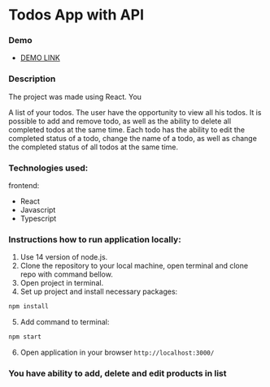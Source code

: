 # Todos App with API

### Demo

- [DEMO LINK](https://shyptia.github.io/todos_app/)

### Description

The project was made using React. You 

  A list of your todos.
The user have the opportunity to view all his todos. It is possible to add and remove todo, as well as the ability to delete all completed todos at the same time. Each todo has the ability to edit the completed status of a todo, change the name of a todo, as well as change the completed status of all todos at the same time.

### Technologies used:

frontend:
- React
- Javascript
- Typescript

### Instructions how to run application locally:

1. Use 14 version of node.js.
2. Clone the repository to your local machine, open terminal and clone repo with command bellow.
3. Open project in terminal.
4. Set up project and install necessary packages:
```bash 
npm install
```
5. Add command to terminal:
```bash 
npm start
```
6. Open application in your browser `http://localhost:3000/`

### You have ability to add, delete and edit products in list
